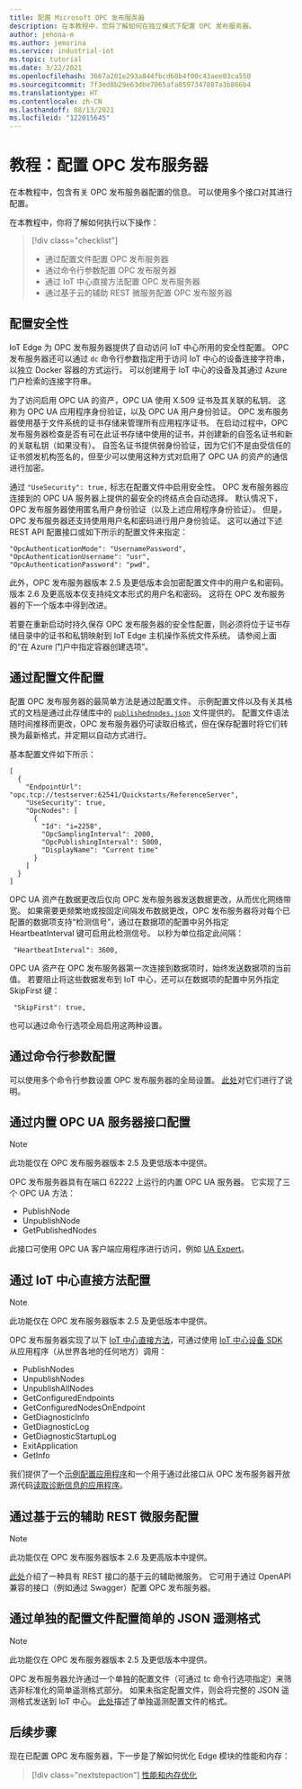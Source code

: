 ```yaml
---
title: 配置 Microsoft OPC 发布服务器
description: 在本教程中，您将了解如何在独立模式下配置 OPC 发布服务器。
author: jehona-m
ms.author: jemorina
ms.service: industrial-iot
ms.topic: tutorial
ms.date: 3/22/2021
ms.openlocfilehash: 3667a201e293a844fbcd60b4f00c43aee03ca550
ms.sourcegitcommit: 7f3ed8b29e63dbe7065afa8597347887a3b866b4
ms.translationtype: HT
ms.contentlocale: zh-CN
ms.lasthandoff: 08/13/2021
ms.locfileid: "122015645"
---
```

# <a name="tutorial-configure-the-opc-publisher"></a>教程：配置 OPC 发布服务器

在本教程中，包含有关 OPC 发布服务器配置的信息。 可以使用多个接口对其进行配置。

在本教程中，你将了解如何执行以下操作：

> [!div class="checklist"]
> * 通过配置文件配置 OPC 发布服务器
> * 通过命令行参数配置 OPC 发布服务器
> * 通过 IoT 中心直接方法配置 OPC 发布服务器
> * 通过基于云的辅助 REST 微服务配置 OPC 发布服务器

## <a name="configuring-security"></a>配置安全性

IoT Edge 为 OPC 发布服务器提供了自动访问 IoT 中心所用的安全性配置。 OPC 发布服务器还可以通过 `dc` 命令行参数指定用于访问 IoT 中心的设备连接字符串，以独立 Docker 容器的方式运行。 可以创建用于 IoT 中心的设备及其通过 Azure 门户检索的连接字符串。

为了访问启用 OPC UA 的资产，OPC UA 使用 X.509 证书及其关联的私钥。 这称为 OPC UA 应用程序身份验证，以及 OPC UA 用户身份验证。 OPC 发布服务器使用基于文件系统的证书存储来管理所有应用程序证书。 在启动过程中，OPC 发布服务器检查是否有可在此证书存储中使用的证书，并创建新的自签名证书和新的关联私钥（如果没有）。 自签名证书提供弱身份验证，因为它们不是由受信任的证书颁发机构签名的，但至少可以使用这种方式对启用了 OPC UA 的资产的通信进行加密。

通过 `"UseSecurity": true,` 标志在配置文件中启用安全性。 OPC 发布服务器应连接到的 OPC UA 服务器上提供的最安全的终结点会自动选择。
默认情况下，OPC 发布服务器使用匿名用户身份验证（以及上述应用程序身份验证）。 但是，OPC 发布服务器还支持使用用户名和密码进行用户身份验证。 这可以通过下述 REST API 配置接口或如下所示的配置文件来指定：
```
"OpcAuthenticationMode": "UsernamePassword",
"OpcAuthenticationUsername": "usr",
"OpcAuthenticationPassword": "pwd",
```
此外，OPC 发布服务器版本 2.5 及更低版本会加密配置文件中的用户名和密码。 版本 2.6 及更高版本仅支持纯文本形式的用户名和密码。 这将在 OPC 发布服务器的下一个版本中得到改进。

若要在重新启动时持久保存 OPC 发布服务器的安全性配置，则必须将位于证书存储目录中的证书和私钥映射到 IoT Edge 主机操作系统文件系统。 请参阅上面的“在 Azure 门户中指定容器创建选项”。

## <a name="configuration-via-configuration-file"></a>通过配置文件配置

配置 OPC 发布服务器的最简单方法是通过配置文件。 示例配置文件以及有关其格式的文档是通过此存储库中的 [`publishednodes.json`](https://raw.githubusercontent.com/Azure/Industrial-IoT/main/components/opc-ua/src/Microsoft.Azure.IIoT.OpcUa.Edge.Publisher/tests/Engine/publishednodes.json) 文件提供的。
配置文件语法随时间推移而更改，OPC 发布服务器仍可读取旧格式，但在保存配置时将它们转换为最新格式，并定期以自动方式进行。

基本配置文件如下所示：
```
[
  {
    "EndpointUrl": "opc.tcp://testserver:62541/Quickstarts/ReferenceServer",
    "UseSecurity": true,
    "OpcNodes": [
      {
        "Id": "i=2258",
        "OpcSamplingInterval": 2000,
        "OpcPublishingInterval": 5000,
        "DisplayName": "Current time"
      }
    ]
  }
]
```

OPC UA 资产在数据更改后仅向 OPC 发布服务器发送数据更改，从而优化网络带宽。 如果需要更频繁地或按固定间隔发布数据更改，OPC 发布服务器将对每个已配置的数据项支持“检测信号”，通过在数据项的配置中另外指定 HeartbeatInterval 键可启用此检测信号。 以秒为单位指定此间隔：
```
 "HeartbeatInterval": 3600,
```

OPC UA 资产在 OPC 发布服务器第一次连接到数据项时，始终发送数据项的当前值。 若要阻止将这些数据发布到 IoT 中心，还可以在数据项的配置中另外指定 SkipFirst 键：
```
 "SkipFirst": true,
```

也可以通过命令行选项全局启用这两种设置。

## <a name="configuration-via-command-line-arguments"></a>通过命令行参数配置

可以使用多个命令行参数设置 OPC 发布服务器的全局设置。 [此处](reference-command-line-arguments.md)对它们进行了说明。


## <a name="configuration-via-the-built-in-opc-ua-server-interface"></a>通过内置 OPC UA 服务器接口配置

>[!NOTE] 
> 此功能仅在 OPC 发布服务器版本 2.5 及更低版本中提供。

OPC 发布服务器具有在端口 62222 上运行的内置 OPC UA 服务器。 它实现了三个 OPC UA 方法：

  - PublishNode
  - UnpublishNode
  - GetPublishedNodes

此接口可使用 OPC UA 客户端应用程序进行访问，例如 [UA Expert](https://www.unified-automation.com/products/development-tools/uaexpert.html)。

## <a name="configuration-via-iot-hub-direct-methods"></a>通过 IoT 中心直接方法配置

>[!NOTE] 
> 此功能仅在 OPC 发布服务器版本 2.5 及更低版本中提供。

OPC 发布服务器实现了以下 [IoT 中心直接方法](../iot-hub/iot-hub-devguide-direct-methods.md)，可通过使用 [IoT 中心设备 SDK](../iot-hub/iot-hub-devguide-sdks.md) 从应用程序（从世界各地的任何地方）调用：

  - PublishNodes
  - UnpublishNodes
  - UnpublishAllNodes
  - GetConfiguredEndpoints
  - GetConfiguredNodesOnEndpoint
  - GetDiagnosticInfo
  - GetDiagnosticLog
  - GetDiagnosticStartupLog
  - ExitApplication
  - GetInfo

我们提供了一个[示例配置应用程序](https://github.com/Azure-Samples/iot-edge-opc-publisher-nodeconfiguration)和一个用于通过此接口从 OPC 发布服务器开放源代码[读取诊断信息的应用程序](https://github.com/Azure-Samples/iot-edge-opc-publisher-diagnostics)。

## <a name="configuration-via-cloud-based-companion-rest-microservice"></a>通过基于云的辅助 REST 微服务配置

>[!NOTE] 
> 此功能仅在 OPC 发布服务器版本 2.6 及更高版本中提供。

[此处](https://github.com/Azure/Industrial-IoT/blob/master/docs/services/publisher.md)介绍了一种具有 REST 接口的基于云的辅助微服务。 它可用于通过 OpenAPI 兼容的接口（例如通过 Swagger）配置 OPC 发布服务器。

## <a name="configuration-of-the-simple-json-telemetry-format-via-separate-configuration-file"></a>通过单独的配置文件配置简单的 JSON 遥测格式

>[!NOTE] 
> 此功能仅在 OPC 发布服务器版本 2.5 及更低版本中提供。

OPC 发布服务器允许通过一个单独的配置文件（可通过 tc 命令行选项指定）来筛选非标准化的简单遥测格式部分。 如果未指定配置文件，则会将完整的 JSON 遥测格式发送到 IoT 中心。 [此处](reference-opc-publisher-telemetry-format.md#opc-publisher-telemetry-configuration-file-format)描述了单独遥测配置文件的格式。

## <a name="next-steps"></a>后续步骤
现在已配置 OPC 发布服务器，下一步是了解如何优化 Edge 模块的性能和内存：

> [!div class="nextstepaction"]
> [性能和内存优化](tutorial-publisher-performance-memory-tuning-opc-publisher.md)
